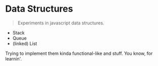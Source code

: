 # Data Structures

> Experiments in javascript data structures.

* Stack
* Queue
* (linked) List

Trying to implement them kinda functional-like and stuff. You know, for learnin'.